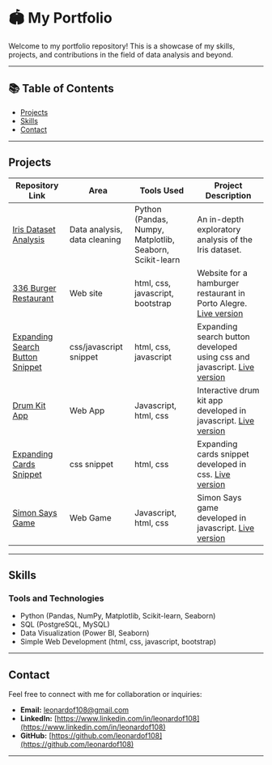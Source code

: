 # 🏟 My Portfolio

Welcome to my portfolio repository! This is a showcase of my skills, projects, and contributions in the field of data analysis and beyond.

---

## 📚 Table of Contents
- [Projects](#projects)
- [Skills](#skills)
- [Contact](#contact)

---

## Projects

| **Repository Link** | **Area**                     | **Tools Used**          | **Project Description**                                  |
|----------------------|------------------------------|-------------------------|---------------------------------------------------------|
| [Iris Dataset Analysis](https://github.com/leonardof108/Iris-Dataset-Analysis)    | Data analysis, data cleaning    | Python (Pandas, Numpy, Matplotlib, Seaborn, Scikit-learn                | An in-depth exploratory analysis of the Iris dataset.            |
| [336 Burger Restaurant](https://github.com/leonardof108/336-mockup-page)    | Web site           | html, css, javascript, bootstrap     | Website for a hamburger restaurant in Porto Alegre. [Live version](https://leonardof108.github.io/336-mockup-page/)               |
| [Expanding Search Button Snippet](https://github.com/leonardof108/hidden-search-button)    | css/javascript snippet             | html, css, javascript   | Expanding search button developed using css and javascript. [Live version](https://hidden-search-button.vercel.app/)            |
| [Drum Kit App](https://github.com/leonardof108/drum-kit)    | Web App           | Javascript, html, css     | Interactive drum kit app developed in javascript. [Live version](https://drum-kit-amber-sigma.vercel.app/)               |
| [Expanding Cards Snippet](https://github.com/leonardof108/expanding-cards)    | css snippet             | html, css   | Expanding cards snippet developed in css. [Live version](https://expanding-cards-seven-tawny.vercel.app/)            |
| [Simon Says Game](https://github.com/leonardof108/Simon-Says)    | Web Game           | Javascript, html, css     | Simon Says game developed in javascript. [Live version](simon-says-xi.vercel.app)              |

---

## Skills

### Tools and Technologies
- Python (Pandas, NumPy, Matplotlib, Scikit-learn, Seaborn)
- SQL (PostgreSQL, MySQL)
- Data Visualization (Power BI, Seaborn)
- Simple Web Development (html, css, javascript, bootstrap)

---

## Contact

Feel free to connect with me for collaboration or inquiries:

- **Email:** [leonardof108@gmail.com](mailto:leonardof108@gmail.com)
- **LinkedIn:** [https://www.linkedin.com/in/leonardof108](https://www.linkedin.com/in/leonardof108)
- **GitHub:** [https://github.com/leonardof108](https://github.com/leonardof108)

---
